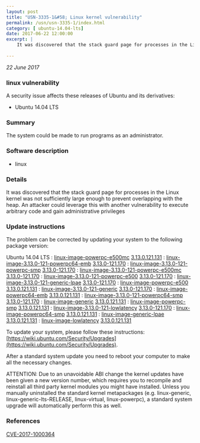 ```yaml
---
layout: post
title: "USN-3335-1&#58; Linux kernel vulnerability"
permalink: /usn/usn-3335-1/index.html
category: [ ubuntu-14.04-lts]
date: 2017-06-22 12:00:00
excerpt: |
    It was discovered that the stack guard page for processes in the Linux kernel was not sufficiently large enough to prevent overlapping with the heap. An attacker could leverage this with another vulnerability to execute arbitrary code and gain administrative privileges 
    
--- 
```

 
 

*22 June 2017*

### linux vulnerability

A security issue affects these releases of Ubuntu and its derivatives:

* Ubuntu 14.04 LTS

### Summary

The system could be made to run programs as an administrator. 

### Software description

* linux 

### Details

It was discovered that the stack guard page for processes in the Linux kernel was not sufficiently large enough to prevent overlapping with the heap. An attacker could leverage this with another vulnerability to execute arbitrary code and gain administrative privileges 

### Update instructions

The problem can be corrected by updating your system to the following package version:

Ubuntu 14.04 LTS
 : [linux-image-powerpc-e500mc](https://launchpad.net/ubuntu/+source/linux) <span> [3.13.0.121.131](https://launchpad.net/ubuntu/+source/linux/3.13.0-121.170) </span> 
 : [linux-image-3.13.0-121-powerpc64-emb](https://launchpad.net/ubuntu/+source/linux) <span> [3.13.0-121.170](https://launchpad.net/ubuntu/+source/linux/3.13.0-121.170) </span> 
 : [linux-image-3.13.0-121-powerpc-smp](https://launchpad.net/ubuntu/+source/linux) <span> [3.13.0-121.170](https://launchpad.net/ubuntu/+source/linux/3.13.0-121.170) </span> 
 : [linux-image-3.13.0-121-powerpc-e500mc](https://launchpad.net/ubuntu/+source/linux) <span> [3.13.0-121.170](https://launchpad.net/ubuntu/+source/linux/3.13.0-121.170) </span> 
 : [linux-image-3.13.0-121-powerpc-e500](https://launchpad.net/ubuntu/+source/linux) <span> [3.13.0-121.170](https://launchpad.net/ubuntu/+source/linux/3.13.0-121.170) </span> 
 : [linux-image-3.13.0-121-generic-lpae](https://launchpad.net/ubuntu/+source/linux) <span> [3.13.0-121.170](https://launchpad.net/ubuntu/+source/linux/3.13.0-121.170) </span> 
 : [linux-image-powerpc-e500](https://launchpad.net/ubuntu/+source/linux) <span> [3.13.0.121.131](https://launchpad.net/ubuntu/+source/linux/3.13.0-121.170) </span> 
 : [linux-image-3.13.0-121-generic](https://launchpad.net/ubuntu/+source/linux) <span> [3.13.0-121.170](https://launchpad.net/ubuntu/+source/linux/3.13.0-121.170) </span> 
 : [linux-image-powerpc64-emb](https://launchpad.net/ubuntu/+source/linux) <span> [3.13.0.121.131](https://launchpad.net/ubuntu/+source/linux/3.13.0-121.170) </span> 
 : [linux-image-3.13.0-121-powerpc64-smp](https://launchpad.net/ubuntu/+source/linux) <span> [3.13.0-121.170](https://launchpad.net/ubuntu/+source/linux/3.13.0-121.170) </span> 
 : [linux-image-generic](https://launchpad.net/ubuntu/+source/linux) <span> [3.13.0.121.131](https://launchpad.net/ubuntu/+source/linux/3.13.0-121.170) </span> 
 : [linux-image-powerpc-smp](https://launchpad.net/ubuntu/+source/linux) <span> [3.13.0.121.131](https://launchpad.net/ubuntu/+source/linux/3.13.0-121.170) </span> 
 : [linux-image-3.13.0-121-lowlatency](https://launchpad.net/ubuntu/+source/linux) <span> [3.13.0-121.170](https://launchpad.net/ubuntu/+source/linux/3.13.0-121.170) </span> 
 : [linux-image-powerpc64-smp](https://launchpad.net/ubuntu/+source/linux) <span> [3.13.0.121.131](https://launchpad.net/ubuntu/+source/linux/3.13.0-121.170) </span> 
 : [linux-image-generic-lpae](https://launchpad.net/ubuntu/+source/linux) <span> [3.13.0.121.131](https://launchpad.net/ubuntu/+source/linux/3.13.0-121.170) </span> 
 : [linux-image-lowlatency](https://launchpad.net/ubuntu/+source/linux) <span> [3.13.0.121.131](https://launchpad.net/ubuntu/+source/linux/3.13.0-121.170) </span> 

To update your system, please follow these instructions: [https://wiki.ubuntu.com/Security/Upgrades](https://wiki.ubuntu.com/Security/Upgrades).

After a standard system update you need to reboot your computer to make all the necessary changes.

ATTENTION: Due to an unavoidable ABI change the kernel updates have been given a new version number, which requires you to recompile and reinstall all third party kernel modules you might have installed. Unless you manually uninstalled the standard kernel metapackages (e.g. linux-generic, linux-generic-lts-RELEASE, linux-virtual, linux-powerpc), a standard system upgrade will automatically perform this as well. 

### References

 
 [CVE-2017-1000364](http://people.ubuntu.com/~ubuntu-security/cve/CVE-2017-1000364)
 

